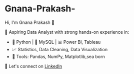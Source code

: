 # Gnana-Prakash-
Hi, I'm Gnana Prakash 👋

🎯 Aspiring Data Analyst with strong hands-on experience in:
- 🐍 Python | 🧮 MySQL | 📊 Power BI, Tableau
- 📈 Statistics, Data Cleaning, Data Visualization
- 🧠 Tools: Pandas, NumPy, Matplotlib,sea born

🔗 Let's connect on [LinkedIn](https://www.linkedin.com/in/gnana-pulluru)
